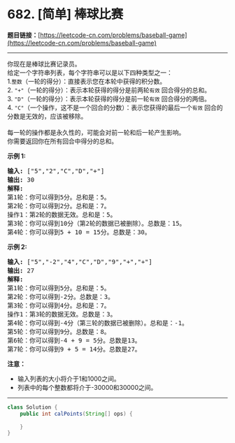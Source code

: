 # 682. [简单] 棒球比赛

**题目链接：**[https://leetcode-cn.com/problems/baseball-game](https://leetcode-cn.com/problems/baseball-game)

---

<div class="content__1Y2H">
 <div class="notranslate">
  <p>你现在是棒球比赛记录员。<br> 给定一个字符串列表，每个字符串可以是以下四种类型之一：<br> 1.<code>整数</code>（一轮的得分）：直接表示您在本轮中获得的积分数。<br> 2. <code>"+"</code>（一轮的得分）：表示本轮获得的得分是前两轮<code>有效</code>&nbsp;回合得分的总和。<br> 3. <code>"D"</code>（一轮的得分）：表示本轮获得的得分是前一轮<code>有效</code>&nbsp;回合得分的两倍。<br> 4. <code>"C"</code>（一个操作，这不是一个回合的分数）：表示您获得的最后一个<code>有效</code>&nbsp;回合的分数是无效的，应该被移除。<br> <br> 每一轮的操作都是永久性的，可能会对前一轮和后一轮产生影响。<br> 你需要返回你在所有回合中得分的总和。</p> 
  <p><strong>示例 1:</strong></p> 
  <pre class="language-text"><strong>输入:</strong> ["5","2","C","D","+"]
<strong>输出:</strong> 30
<strong>解释:</strong> 
第1轮：你可以得到5分。总和是：5。
第2轮：你可以得到2分。总和是：7。
操作1：第2轮的数据无效。总和是：5。
第3轮：你可以得到10分（第2轮的数据已被删除）。总数是：15。
第4轮：你可以得到5 + 10 = 15分。总数是：30。
</pre> 
  <p><strong>示例 2:</strong></p> 
  <pre class="language-text"><strong>输入:</strong> ["5","-2","4","C","D","9","+","+"]
<strong>输出:</strong> 27
<strong>解释:</strong> 
第1轮：你可以得到5分。总和是：5。
第2轮：你可以得到-2分。总数是：3。
第3轮：你可以得到4分。总和是：7。
操作1：第3轮的数据无效。总数是：3。
第4轮：你可以得到-4分（第三轮的数据已被删除）。总和是：-1。
第5轮：你可以得到9分。总数是：8。
第6轮：你可以得到-4 + 9 = 5分。总数是13。
第7轮：你可以得到9 + 5 = 14分。总数是27。
</pre> 
  <p><strong>注意：</strong></p> 
  <ul> 
   <li>输入列表的大小将介于1和1000之间。</li> 
   <li>列表中的每个整数都将介于-30000和30000之间。</li> 
  </ul> 
 </div>
</div>

---

```java
class Solution {
    public int calPoints(String[] ops) {
        
    }
}
```